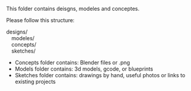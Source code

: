 This folder contains deisgns, modeles and conceptes.

Please follow this structure:

designs/\
&emsp;modeles/ \
&emsp;concepts/ \
&emsp;sketches/

  
- Concepts folder contains: Blender files or .png
- Models folder contains: 3d models, gcode, or blueprints
- Sketches folder contains: drawings by hand, useful photos or links to existing projects
